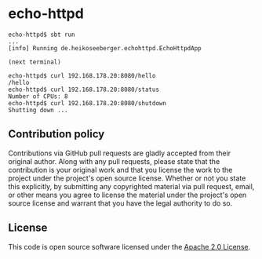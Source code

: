 # echo-httpd #

```
echo-httpd$ sbt run
...
[info] Running de.heikoseeberger.echohttpd.EchoHttpdApp

(next terminal)

echo-httpd$ curl 192.168.178.20:8080/hello
/hello
echo-httpd$ curl 192.168.178.20:8080/status
Number of CPUs: 8
echo-httpd$ curl 192.168.178.20:8080/shutdown
Shutting down ...
```

## Contribution policy ##

Contributions via GitHub pull requests are gladly accepted from their original author. Along with any pull requests, please state that the contribution is your original work and that you license the work to the project under the project's open source license. Whether or not you state this explicitly, by submitting any copyrighted material via pull request, email, or other means you agree to license the material under the project's open source license and warrant that you have the legal authority to do so.

## License ##

This code is open source software licensed under the [Apache 2.0 License]("http://www.apache.org/licenses/LICENSE-2.0.html").
